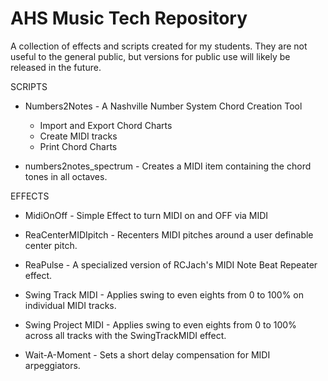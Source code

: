 # AHS Music Tech Repository

A collection of effects and scripts created for my students.  They are not useful to the general public, but versions for public use will likely be released in the future.


SCRIPTS

- Numbers2Notes - A Nashville Number System Chord Creation Tool
   - Import and Export Chord Charts
   - Create MIDI tracks
   - Print Chord Charts

- numbers2notes_spectrum - Creates a MIDI item containing the chord tones in all octaves.

EFFECTS

- MidiOnOff - Simple Effect to turn MIDI on and OFF via MIDI

- ReaCenterMIDIpitch - Recenters MIDI pitches around a user definable center pitch.

- ReaPulse - A specialized version of RCJach's MIDI Note Beat Repeater effect.

- Swing Track MIDI - Applies swing to even eights from 0 to 100% on individual MIDI tracks.

- Swing Project MIDI - Applies swing to even eights from 0 to 100% across all tracks with the SwingTrackMIDI effect.

- Wait-A-Moment - Sets a short delay compensation for MIDI arpeggiators.
